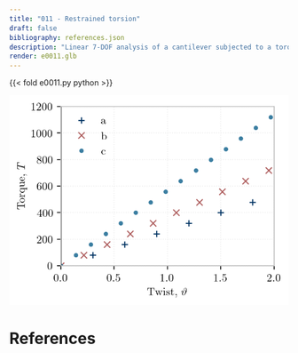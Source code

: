 ```yaml
---
title: "011 - Restrained torsion"
draft: false
bibliography: references.json
description: "Linear 7-DOF analysis of a cantilever subjected to a torque."
render: e0011.glb
---
```


{{< fold e0011.py python >}}

![](img/e0011.png)

# References

<div id="bibliography-list"></div>

